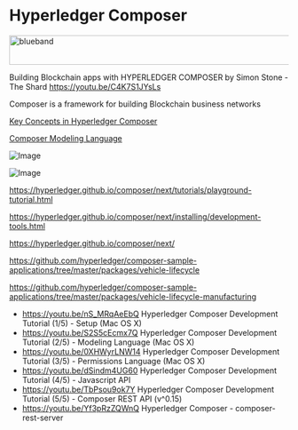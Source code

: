 # Hyperledger Composer

<img src="https://farm5.staticflickr.com/4503/37148677233_71edc5a37b_o.png" width="1041" height="53" alt="blueband">

Building Blockchain apps with HYPERLEDGER COMPOSER by Simon Stone - The Shard https://youtu.be/C4K7S1JYsLs

Composer is a framework for building Blockchain business networks

[Key Concepts in Hyperledger Composer](https://hyperledger.github.io/composer/introduction/key-concepts.html)

[Composer Modeling Language](https://hyperledger.github.io/composer/reference/cto_language.html)

![Image](https://developer.ibm.com/blockchain/wp-content/uploads/sites/87/hyperledger-composer-1024x417.png)

![Image](https://cdn-images-1.medium.com/max/1600/1*q4INoHadf0wBcB_Cax93uQ.png)

https://hyperledger.github.io/composer/next/tutorials/playground-tutorial.html

https://hyperledger.github.io/composer/next/installing/development-tools.html

https://hyperledger.github.io/composer/next/

https://github.com/hyperledger/composer-sample-applications/tree/master/packages/vehicle-lifecycle

https://github.com/hyperledger/composer-sample-applications/tree/master/packages/vehicle-lifecycle-manufacturing


* https://youtu.be/nS_MRqAeEbQ   Hyperledger Composer Development Tutorial (1/5) - Setup (Mac OS X)
* https://youtu.be/S2S5cEcmx7Q   Hyperledger Composer Development Tutorial (2/5) - Modeling Language (Mac OS X)
* https://youtu.be/0XHWyrLNW14   Hyperledger Composer Development Tutorial (3/5) - Permissions Language (Mac OS X)
* https://youtu.be/dSindm4UG60   Hyperledger Composer Development Tutorial (4/5) - Javascript API
* https://youtu.be/TbPsou9ok7Y   Hyperledger Composer Development Tutorial (5/5) - Composer REST API (v^0.15)
* https://youtu.be/Yf3pRzZQWnQ   Hyperledger Composer - composer-rest-server






